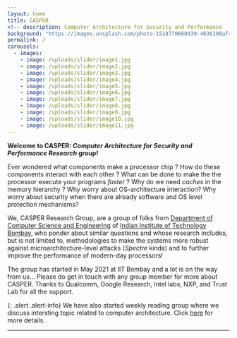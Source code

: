 ```yaml
---
layout: home
title: CASPER 
<!-- description: Computer Architecture for Security and Performance   -->
background: "https://images.unsplash.com/photo-1518770660439-4636190af475?ixlib=rb-4.0.3&ixid=M3wxMjA3fDB8MHxwaG90by1wYWdlfHx8fGVufDB8fHx8fA%3D%3D&auto=format&fit=crop&w=1770&q=80"
permalink: /
carousels:
  - images: 
    - image: /uploads/slider/image1.jpg
    - image: /uploads/slider/image2.jpg
    - image: /uploads/slider/image3.jpg
    - image: /uploads/slider/image4.jpg
    - image: /uploads/slider/image5.jpg
    - image: /uploads/slider/image6.jpg
    - image: /uploads/slider/image7.jpg
    - image: /uploads/slider/image8.jpg
    - image: /uploads/slider/image9.jpg
    - image: /uploads/slider/image10.jpg
    - image: /uploads/slider/image11.jpg
---
```




<!-- {: .alert .alert-info} -->
**Welcome to CASPER: *Computer Architecture for Security and Performance Research* group!** 

Ever wondered what components make a processor chip ? How do these components interact with each other ? What can be done to make the the processor execute your programs *faster* ? Why do we need *caches* in the memory hierarchy ? Why worry about OS-architecture interaction? Why worry about security when there are already software and OS level protection mechanisms? 

We, CASPER Research Group, are a group of folks from [Department of Computer Science and Engineering](https://www.cse.iitb.ac.in) of [Indian Institute of Technology Bombay](https://www.iitb.ac.in), who ponder about similar questions and whose research includes, but is not limited to, methodologies to make the systems more robust against microarchitecture-level attacks (*Spectre* kinda) and to further improve the performance of modern-day processors! 

<!--We have a [CASPER reading group (CASPERG)](https://docs.google.com/spreadsheets/d/e/2PACX-1vSiRqCAlb2PSE9YKY3j2NWGiQ17ywFUNLiQHvSGqc0Pv6pxA9qQT2wS_VC78OJVzaP0hLuhBPOs36Zd/pubhtml) where we present/debate/brainstorm about recent research papers related computer architecture for security and performance.  -->

The group has started in May 2021 at IIT Bombay and a lot is on the way from us... Please do get in touch with any group member for more about CASPER. Thanks to Qualcomm, Google Research, Intel labs, NXP, and Trust Lab for all the support. 

{: .alert .alert-info}
We have also started weekly reading group where we discuss intersting topic related to computer architecture. Click [here](https://casper-reading-group.carrd.co/#) for more details. 

---


